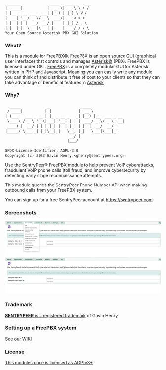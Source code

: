 ```
 ______             _____  ______   __
|  ____|           |  __ \|  _ \ \ / /
| |__ _ __ ___  ___| |__) | |_) \ V /
|  __| '__/ _ \/ _ \  ___/|  _ < > <
| |  | | |  __/  __/ |    | |_) / . \
|_|  |_|  \___|\___|_|    |____/_/ \_\
Your Open Source Asterisk PBX GUI Solution
```
### What?

This is a module for [FreePBX©](http://www.freepbx.org/ "FreePBX Home Page"). [FreePBX](http://www.freepbx.org/ "FreePBX Home Page") is an open source GUI (graphical user interface) that controls and manages [Asterisk©](http://www.asterisk.org/ "Asterisk Home Page") (PBX). FreePBX is licensed under GPL.
[FreePBX](http://www.freepbx.org/ "FreePBX Home Page") is a completely modular GUI for Asterisk written in PHP and Javascript. Meaning you can easily write any module you can think of and distribute it free of cost to your clients so that they can take advantage of beneficial features in [Asterisk](http://www.asterisk.org/ "Asterisk Home Page")

### Why?

```
  _____            _              _____
 / ____|          | |            |  __ \
| (___   ___ _ __ | |_ _ __ _   _| |__) |__  ___ _ __
 \___ \ / _ \ '_ \| __| '__| | | |  ___/ _ \/ _ \ '__|
 ____) |  __/ | | | |_| |  | |_| | |  |  __/  __/ |
|_____/ \___|_| |_|\__|_|   \__, |_|   \___|\___|_|
                             __/ |
                            |___/

SPDX-License-Identifier: AGPL-3.0
Copyright (c) 2023 Gavin Henry <ghenry@sentrypeer.org>
```

Use the SentryPeer® FreePBX module to help prevent VoIP cyberattacks, fraudulent VoIP phone calls (toll fraud) and improve cybersecurity by detecting early stage reconnaissance attempts. 

This module queries the SentryPeer Phone Number API when making outbound calls from your FreePBX system.

You can sign up for a free SentryPeer account at https://sentrypeer.com

### Screenshots

![SentryPeer Module Menu](https://raw.githubusercontent.com/SentryPeer/SentryPeer-FreePBX-Module/main/assets/img/Screenshot%20from%202023-02-23%2021-38-23.png)
![SentryPeer Module Main Screen](https://raw.githubusercontent.com/SentryPeer/SentryPeer-FreePBX-Module/main/assets/img/Screenshot%20from%202023-02-23%2021-38-44.png)

### Trademark

[**SENTRYPEER** is a registered trademark](https://trademarks.ipo.gov.uk/ipo-tmcase/page/Results/1/UK00003700947) of Gavin Henry

### Setting up a FreePBX system
[See our WIKI](http://wiki.freepbx.org/display/FOP/Install+FreePBX)
### License
[This modules code is licensed as AGPLv3+](http://www.gnu.org/licenses/agpl-3.0.txt)
